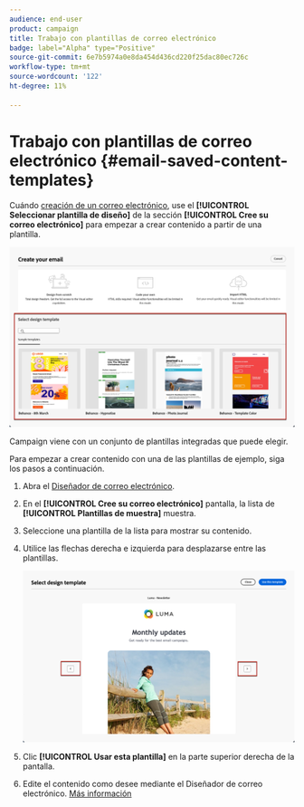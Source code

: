 ```yaml
---
audience: end-user
product: campaign
title: Trabajo con plantillas de correo electrónico
badge: label="Alpha" type="Positive"
source-git-commit: 6e7b5974a0e8da454d436cd220f25dac80ec726c
workflow-type: tm+mt
source-wordcount: '122'
ht-degree: 11%

---
```


# Trabajo con plantillas de correo electrónico {#email-saved-content-templates}

Cuándo [creación de un correo electrónico](#create-email), use el **[!UICONTROL Seleccionar plantilla de diseño]** de la sección **[!UICONTROL Cree su correo electrónico]** para empezar a crear contenido a partir de una plantilla.

![](assets/email_designer-sample-templates.png)

Campaign viene con un conjunto de plantillas integradas que puede elegir.

Para empezar a crear contenido con una de las plantillas de ejemplo, siga los pasos a continuación.

1. Abra el [Diseñador de correo electrónico](create-email-content.md).

1. En el **[!UICONTROL Cree su correo electrónico]** pantalla, la lista de **[!UICONTROL Plantillas de muestra]**  muestra.

1. Seleccione una plantilla de la lista para mostrar su contenido.

1. Utilice las flechas derecha e izquierda para desplazarse entre las plantillas.

   ![](assets/email_designer-sample-templates-navigate.png)

1. Clic **[!UICONTROL Usar esta plantilla]** en la parte superior derecha de la pantalla.

1. Edite el contenido como desee mediante el Diseñador de correo electrónico. [Más información](create-email-content.md)
